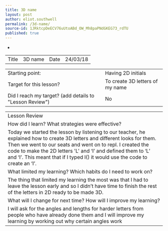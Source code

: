 ```yaml
---
title: 3D name
layout: post
author: eliot.southwell
permalink: /3d-name/
source-id: 1JRktcpDeECV76uUtoABd_OW_Mh8paPNdGKEG73_rdTU
published: true
---
```

-

<table>
  <tr>
    <td>Title</td>
    <td>3D name</td>
    <td>Date</td>
    <td>24/03/18</td>
  </tr>
</table>


<table>
  <tr>
    <td>Starting point:</td>
    <td>Having 2D initials</td>
  </tr>
  <tr>
    <td>Target for this lesson?</td>
    <td>To create 3D letters of my name</td>
  </tr>
  <tr>
    <td>Did I reach my target? 
(add details to "Lesson Review")</td>
    <td>No</td>
  </tr>
</table>


<table>
  <tr>
    <td>Lesson Review</td>
  </tr>
  <tr>
    <td>How did I learn? What strategies were effective? </td>
  </tr>
  <tr>
    <td>Today we started the lesson by listening to our teacher, he explained how to create 3D letters and different looks for them. Then we went to our seats and went on to repl. I created the code to make the 2D letters 'L' and ‘I’ and defined them to ‘L’ and ‘I’. This meant that if I typed I() it would use the code to create an ‘I’. </td>
  </tr>
  <tr>
    <td>What limited my learning? Which habits do I need to work on? </td>
  </tr>
  <tr>
    <td>The thing that limited my learning the most was that I had to leave the lesson early and so I didn’t have time to finish the rest of the letters in 2D ready to be made 3D.</td>
  </tr>
  <tr>
    <td>What will I change for next time? How will I improve my learning?</td>
  </tr>
  <tr>
    <td>I will ask for the angles and lengths for harder letters from people who have already done them and I will improve my learning by working out why certain angles work</td>
  </tr>
</table>


